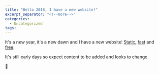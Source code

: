 ```yaml
---
title: "Hello 2018, I have a new website!"
excerpt_separator: "<!--more-->"
categories:
  - Uncategorized
tags:
---
```


It's a new year, it's a new dawn and I have a new website! [Static](https://jekyllrb.com/), [fast](https://developers.google.com/speed/pagespeed/insights/?url=https%3A%2F%2Fsebastianbertoli.github.io%2F&tab=desktop) and [free](https://pages.github.com/).

It's still early days so expect content to be added and looks to change.

:beers:
